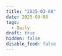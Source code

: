 ```yaml
---
title: "2025-03-08"
date: 2025-03-08
tags:
  - Daily
draft: true
hidden: false
disable_feed: false
---
```


